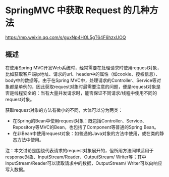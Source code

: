 # SpringMVC 中获取 Request 的几种方法

<https://mp.weixin.qq.com/s/guxNp4HOL5gT64F6hzxUOQ>

## 概述

在使用Spring MVC开发Web系统时，经常需要在处理请求时使用request对象，比如获取客户端ip地址、请求的url、header中的属性（如cookie、授权信息）、body中的数据等。由于在Spring MVC中，处理请求的Controller、Service等对象都是单例的，因此获取request对象时最需要注意的问题，便是request对象是否是线程安全的：当有大量并发请求时，能否保证不同请求/线程中使用不同的request对象。

获取request对象的方法有微小的不同，大体可以分为两类：

- 在Spring的Bean中使用request对象：既包括Controller、Service、Repository等MVC的Bean，也包括了Component等普通的Spring Bean。
- 在非Bean中使用request对象：如普通的Java对象的方法中使用，或在类的静态方法中使用。

注：本文讨论是围绕代表请求的request对象展开的，但所用方法同样适用于response对象、InputStream/Reader、OutputStream/ Writer等；其中InputStream/Reader可以读取请求中的数据，OutputStream/ Writer可以向响应写入数据。